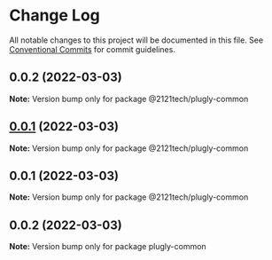 # Change Log

All notable changes to this project will be documented in this file.
See [Conventional Commits](https://conventionalcommits.org) for commit guidelines.

## 0.0.2 (2022-03-03)

**Note:** Version bump only for package @2121tech/plugly-common





## [0.0.1](https://github.com/2121tech/plugly/compare/@2121tech/plugly-common@0.0.1...@2121tech/plugly-common@0.0.1) (2022-03-03)

**Note:** Version bump only for package @2121tech/plugly-common





## 0.0.1 (2022-03-03)

**Note:** Version bump only for package @2121tech/plugly-common





## 0.0.2 (2022-03-03)

**Note:** Version bump only for package plugly-common
